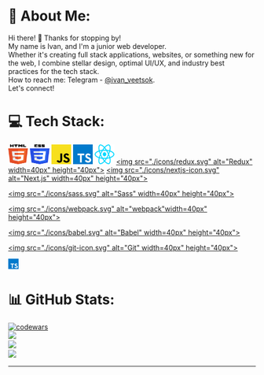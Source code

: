 # 💫 About Me:
Hi there! 👋 Thanks for stopping by!<br>My name is Ivan, and  I'm a junior web developer.<br>Whether it's creating full stack applications, websites, or something new for the web, I combine stellar design, optimal UI/UX, and industry best practices for the tech stack.<br>How to reach me: Telegram - [@ivan_veetsok](https://t.me/ivan_veetsok).<br>Let's connect!


# 💻 Tech Stack:
<a href="https://www.w3.org/TR/html5/" title="HTML5"><img src="./icons/html-5.svg" alt="HTML5" width="40px" height="40px"></a>
<a href="https://www.w3.org/TR/CSS/" title="CSS3"><img src="./icons/css-3.svg" alt="CSS3" width="40px" height="40px"></a>
<a href="https://developer.mozilla.org/en-US/docs/Web/JavaScript" title="JavaScript"><img src="./icons/javascript.svg" alt="JavaScript" width="40px" height="40px"></a>
<a href="https://www.typescriptlang.org/" title="Typescript"><img src="https://github.com/veetsok/veetsok/blob/main/icons/typescript-icon.svg" alt="Typescript" width="40px" height="40px"></a>
<a href="https://reactjs.org/" title="React"><img src="./icons/react.svg" alt="React" width="40px" height="40px"></a>
<a href="https://redux.js.org/" title="Redux"><img src="./icons/redux.svg" alt="Redux" width=40px" height="40px"></a>
<a href="https://nextjs.org/" title="Next.js"><img src="./icons/nextjs-icon.svg" alt="Next.js" width=40px" height="40px"></a>

  <a href="https://sass-lang.com/" title="Sass"><img src="./icons/sass.svg" alt="Sass" width=40px" height="40px"></a>

  <a href="https://webpack.js.org/" title="webpack"><img src="./icons/webpack.svg" alt="webpack"width=40px" height="40px"></a>

  <a href="https://babeljs.io/" title="Babel"><img src="./icons/babel.svg" alt="Babel" width=40px" height="40px"></a>

  <a href="https://git-scm.com/" title="Git"><img src="./icons/git-icon.svg" alt="Git" width=40px" height="40px"></a>

  <a href="https://www.typescriptlang.org/" title="Typescript"><img src="./icons/typescript-icon.svg" alt="Typescript" width="21px" height="21px"></a>

# 📊 GitHub Stats:
[![codewars](https://www.codewars.com/users/veetsok/badges/large)](https://www.codewars.com/users/veetsok)</br>
![](https://github-readme-stats.vercel.app/api?username=veetsok&theme=dark&hide_border=false&include_all_commits=true&count_private=true)<br/>
![](https://github-readme-streak-stats.herokuapp.com/?user=veetsok&theme=dark&hide_border=false)<br/>
![](https://github-readme-stats.vercel.app/api/top-langs/?username=veetsok&theme=dark&hide_border=false&include_all_commits=true&count_private=true&layout=compact)<br/>



---
